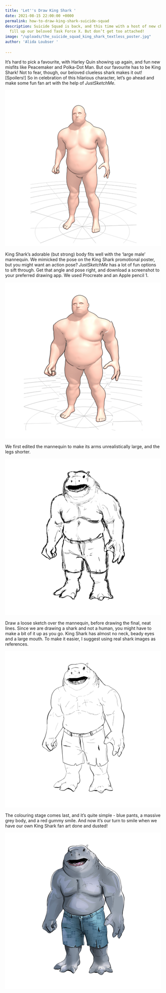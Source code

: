 ```yaml
---
title: 'Let''s Draw King Shark '
date: 2021-08-15 22:00:00 +0000
permalink: how-to-draw-king-shark-suicide-squad
description: Suicide Squad is back, and this time with a host of new characters to
  fill up our beloved Task Force X. But don’t get too attached!
image: "/uploads/the_suicide_squad_king_shark_textless_poster.jpg"
author: 'Alida Loubser '

---
```

It’s hard to pick a favourite, with Harley Quin showing up again, and fun new misfits like Peacemaker and Polka-Dot Man. But our favourite has to be King Shark! Not to fear, though, our beloved clueless shark makes it out! \[Spoilers!\] So in celebration of this hilarious character, let’s go ahead and make some fun fan art with the help of _JustSketchMe._

![](/uploads/king-shark-compressed-1.png)

King Shark’s adorable (but strong) body fits well with the ‘large male’ mannequin. We mimicked the pose on the King Shark promotional poster, but you might want an action pose? _JustSketchMe_ has a lot of fun options to sift through. Get that angle and pose right, and download a screenshot to your preferred drawing app. We used Procreate and an Apple pencil 1.

![](/uploads/king-shark-compressed-2.png)

We first edited the mannequin to make its arms unrealistically large, and the legs shorter.

![](/uploads/king-shark-compressed-3.png)

Draw a loose sketch over the mannequin, before drawing the final, neat lines. Since we are drawing a shark and not a human, you might have to make a bit of it up as you go. King Shark has almost no neck, beady eyes and a large mouth. To make it easier, I suggest using real shark images as references.

![](/uploads/king-shark-compressed-4.png)

The colouring stage comes last, and it’s quite simple - blue pants, a massive grey body, and a red gummy smile. And now it’s our turn to smile when we have our own King Shark fan art done and dusted!

![](/uploads/king-shark-compressed-5.png)